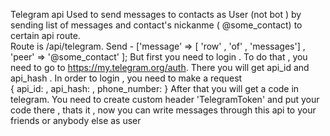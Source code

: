 Telegram api 
Used to send messages to contacts as User (not bot ) by sending list of messages and contact's nickanme ( @some_contact) to certain api route.  
Route is /api/telegram. 
Send -  ['message' => [ 'row' , 'of' , 'messages'] , 'peer' => '@some_contact' ];
But first you need to login . To do that , you need to go to https://my.telegram.org/auth.  There you will get api_id and api_hash . 
In order to login , you need to make a request  
{ 
api_id: ,
api_hash: ,
phone_number: 
} 
After that  you will get a code in telegram.  You need to create custom header 'TelegramToken' and put your code there , thats it , now you can write messages through this api to your friends or anybody else as user
